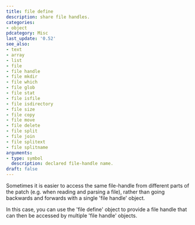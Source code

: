 ```yaml
---
title: file define
description: share file handles.
categories:
- object
pdcategory: Misc
last_update: '0.52'
see_also:
- text
- array
- list
- file
- file handle
- file mkdir
- file which
- file glob
- file stat
- file isfile
- file isdirectory
- file size
- file copy
- file move
- file delete
- file split
- file join
- file splitext
- file splitname
arguments:
- type: symbol
  description: declared file-handle name.
draft: false
---
```

Sometimes it is easier to access the same file-handle from different parts of the patch (e.g. when reading and parsing a file), rather than going backwards and forwards with a single 'file handle' object.

In this case, you can use the 'file define' object to provide a file handle that can then be accessed by multiple 'file handle' objects.
